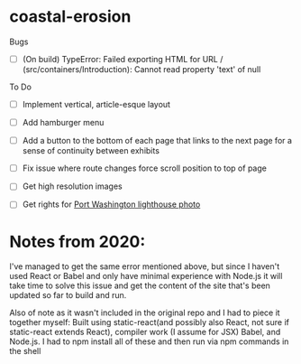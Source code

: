 # coastal-erosion

Bugs
- [ ] (On build) TypeError: Failed exporting HTML for URL / (src/containers/Introduction): Cannot read property 'text' of null

To Do
- [ ] Implement vertical, article-esque layout
- [ ] Add hamburger menu
- [ ] Add a button to the bottom of each page that links to the next page for a sense of continuity between exhibits
- [ ] Fix issue where route changes force scroll position to top of page
- [ ] Get high resolution images
- [ ] Get rights for [Port Washington lighthouse photo](http://jamesmeyerphoto.com/strawberry-moon/dsc_7711/)


# Notes from 2020:

I've managed to get the same error mentioned above, but since I haven't used React or Babel
and only have minimal experience with Node.js it will take time to solve this issue and get the
content of the site that's been updated so far to build and run.

Also of note as it wasn't included in the original repo and I had to piece it together myself:
Built using static-react(and possibly also React, not sure if static-react extends React),
compiler work (I assume for JSX) Babel, and Node.js. I had to npm install all of these and then run via npm commands in the shell
